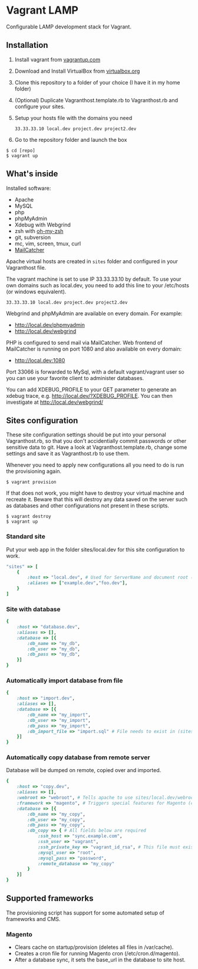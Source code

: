 # Vagrant LAMP

Configurable LAMP development stack for Vagrant.

## Installation

1. Install vagrant from [vagrantup.com](http://vagrantup.com/)
2. Download and Install VirtualBox from [virtualbox.org](http://www.virtualbox.org/)
3. Clone this repository to a folder of your choice (I have it in my home folder)
4. (Optional) Duplicate Vagranthost.template.rb to Vagranthost.rb and configure your sites.
5. Setup your hosts file with the domains you need

	```33.33.33.10 local.dev project.dev project2.dev```
	
6. Go to the repository folder and launch the box
  
  ```
  $ cd [repo]
  $ vagrant up
  ```

## What's inside

Installed software:

* Apache
* MySQL
* php
* phpMyAdmin
* Xdebug with Webgrind
* zsh with [oh-my-zsh](https://github.com/robbyrussell/oh-my-zsh)
* git, subversion
* mc, vim, screen, tmux, curl
* [MailCatcher](http://mailcatcher.me/)

Apache virtual hosts are created in `sites` folder and configured in your Vagranthost file.

The vagrant machine is set to use IP 33.33.33.10 by default. To use your own domains such as local.dev, you need to add this line to your /etc/hosts (or windows equivalent).

    33.33.33.10 local.dev project.dev project2.dev

Webgrind and phpMyAdmin are available on every domain. For example:

* http://local.dev/phpmyadmin
* http://local.dev/webgrind

PHP is configured to send mail via MailCatcher. Web frontend of MailCatcher is running on port 1080 and also available on every domain:

* http://local.dev:1080

Port 33066 is forwarded to MySql, with a default vagrant/vagrant user so you can use your favorite client to administer databases.

You can add XDEBUG_PROFILE to your GET parameter to generate an xdebug trace, e.g. http://local.dev/?XDEBUG_PROFILE. You can then investigate at http://local.dev/webgrind/


## Sites configuration

These site configuration settings should be put into your personal Vagranthost.rb, so that you don't accidentially commit passwords or other sensitive data to git. Have a look at Vagranthost.template.rb, change some settings and save it as Vagranthost.rb to use them.

Whenever you need to apply new configurations all you need to do is run the provisioning again.

    $ vagrant provision

If that does not work, you might have to destroy your virtual machine and recreate it. Beware that this will destroy any data saved on the server such as databases and other configurations not present in these scripts.

    $ vagrant destroy
    $ vagrant up


### Standard site

Put your web app in the folder sites/local.dev for this site configuration to work.

```ruby
"sites" => [
	{ 
		:host => "local.dev", # Used for ServerName and document root (sites/local.dev)
		:aliases => ["example.dev","foo.dev"],
	}
]
```

### Site with database

```ruby
{
	:host => "database.dev",
	:aliases => [],
	:database => [{
		:db_name => "my_db",
		:db_user => "my_db",
		:db_pass => "my_db",
	}]
}
```

### Automatically import database from file

```ruby
{
	:host => "import.dev",
	:aliases => [],
	:database => [{
		:db_name => "my_import",
		:db_user => "my_import",
		:db_pass => "my_import",
		:db_import_file => "import.sql" # File needs to exist in (sites/import.dev)
	}]
}
```

### Automatically copy database from remote server
Database will be dumped on remote, copied over and imported.

```ruby
{
	:host => "copy.dev",
	:aliases => [],
	:webroot => "webroot", # Tells apache to use sites/local.dev/webroot as DocumentRoot.
	:framework => "magento", # Triggers special features for Magento (clear cache, cronjob). 
	:database => [{
		:db_name => "my_copy",
		:db_user => "my_copy",
		:db_pass => "my_copy",
		:db_copy => { # All fields below are required
			:ssh_host => "sync.example.com",
			:ssh_user => "vagrant",
			:ssh_private_key => "vagrant_id_rsa", # This file must exist in vagrant root.
			:mysql_user => "root",
			:mysql_pass => "password",
			:remote_database => "my_copy"
		}
	}]
}
```

## Supported frameworks

The provisioning script has support for some automated setup of frameworks and CMS.

### Magento
- Clears cache on startup/provision (deletes all files in /var/cache).
- Creates a cron file for running Magento cron (/etc/cron.d/magento).
- After a database sync, it sets the base_url in the database to site host.

